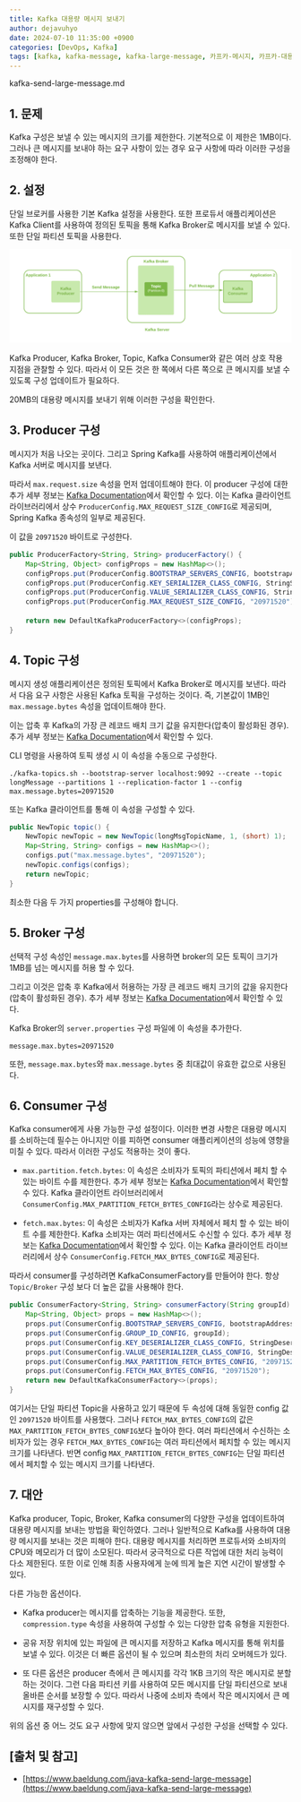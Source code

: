 ```yaml
---
title: Kafka 대용량 메시지 보내기
author: dejavuhyo
date: 2024-07-10 11:35:00 +0900
categories: [DevOps, Kafka]
tags: [kafka, kafka-message, kafka-large-message, 카프카-메시지, 카프카-대용량-메시지]
---
```


kafka-send-large-message.md

## 1. 문제
Kafka 구성은 보낼 수 있는 메시지의 크기를 제한한다. 기본적으로 이 제한은 1MB이다. 그러나 큰 메시지를 보내야 하는 요구 사항이 있는 경우 요구 사항에 따라 이러한 구성을 조정해야 한다.

## 2. 설정
단일 브로커를 사용한 기본 Kafka 설정을 사용한다. 또한 프로듀서 애플리케이션은 Kafka Client를 사용하여 정의된 토픽을 통해 Kafka Broker로 메시지를 보낼 수 있다. 또한 단일 파티션 토픽을 사용한다.

![kafka-setup](/assets/img/2024-07-10-kafka-send-large-message/kafka-setup.png)

Kafka Producer, Kafka Broker, Topic, Kafka Consumer와 같은 여러 상호 작용 지점을 관찰할 수 있다. 따라서 이 모든 것은 한 쪽에서 다른 쪽으로 큰 메시지를 보낼 수 있도록 구성 업데이트가 필요하다.

20MB의 대용량 메시지를 보내기 위해 이러한 구성을 확인한다.

## 3. Producer 구성
메시지가 처음 나오는 곳이다. 그리고 Spring Kafka를 사용하여 애플리케이션에서 Kafka 서버로 메시지를 보낸다.

따라서 `max.request.size` 속성을 먼저 업데이트해야 한다. 이 producer 구성에 대한 추가 세부 정보는 [Kafka Documentation](https://kafka.apache.org/documentation/#producerconfigs_max.request.size)에서 확인할 수 있다. 이는 Kafka 클라이언트 라이브러리에서 상수 `ProducerConfig.MAX_REQUEST_SIZE_CONFIG`로 제공되며, Spring Kafka 종속성의 일부로 제공된다.

이 값을 `20971520` 바이트로 구성한다.

```java
public ProducerFactory<String, String> producerFactory() {
    Map<String, Object> configProps = new HashMap<>();
    configProps.put(ProducerConfig.BOOTSTRAP_SERVERS_CONFIG, bootstrapAddress);
    configProps.put(ProducerConfig.KEY_SERIALIZER_CLASS_CONFIG, StringSerializer.class);
    configProps.put(ProducerConfig.VALUE_SERIALIZER_CLASS_CONFIG, StringSerializer.class);
    configProps.put(ProducerConfig.MAX_REQUEST_SIZE_CONFIG, "20971520");

    return new DefaultKafkaProducerFactory<>(configProps);
}
```

## 4. Topic 구성
메시지 생성 애플리케이션은 정의된 토픽에서 Kafka Broker로 메시지를 보낸다. 따라서 다음 요구 사항은 사용된 Kafka 토픽을 구성하는 것이다. 즉, 기본값이 1MB인 `max.message.bytes` 속성을 업데이트해야 한다.

이는 압축 후 Kafka의 가장 큰 레코드 배치 크기 값을 유지한다(압축이 활성화된 경우). 추가 세부 정보는 [Kafka Documentation](https://kafka.apache.org/25/documentation.html#max.message.bytes)에서 확인할 수 있다.

CLI 명령을 사용하여 토픽 생성 시 이 속성을 수동으로 구성한다.

```shell
./kafka-topics.sh --bootstrap-server localhost:9092 --create --topic longMessage --partitions 1 --replication-factor 1 --config max.message.bytes=20971520
```

또는 Kafka 클라이언트를 통해 이 속성을 구성할 수 있다.

```java
public NewTopic topic() {
    NewTopic newTopic = new NewTopic(longMsgTopicName, 1, (short) 1);
    Map<String, String> configs = new HashMap<>();
    configs.put("max.message.bytes", "20971520");
    newTopic.configs(configs);
    return newTopic;
}
```

최소한 다음 두 가지 properties를 구성해야 합니다.

## 5. Broker 구성
선택적 구성 속성인 `message.max.bytes`를 사용하면 broker의 모든 토픽이 크기가 1MB를 넘는 메시지를 허용 할 수 있다.

그리고 이것은 압축 후 Kafka에서 허용하는 가장 큰 레코드 배치 크기의 값을 유지한다(압축이 활성화된 경우). 추가 세부 정보는 [Kafka Documentation](https://kafka.apache.org/25/documentation.html#message.max.bytes)에서 확인할 수 있다.

Kafka Broker의 `server.properties` 구성 파일에 이 속성을 추가한다.

```properties
message.max.bytes=20971520
```

또한, `message.max.bytes`와 `max.message.bytes` 중 최대값이 유효한 값으로 사용된다.

## 6. Consumer 구성
Kafka consumer에게 사용 가능한 구성 설정이다. 이러한 변경 사항은 대용량 메시지를 소비하는데 필수는 아니지만 이를 피하면 consumer 애플리케이션의 성능에 영향을 미칠 수 있다. 따라서 이러한 구성도 적용하는 것이 좋다.

* `max.partition.fetch.bytes`: 이 속성은 소비자가 토픽의 파티션에서 페치 할 수 있는 바이트 수를 제한한다. 추가 세부 정보는 [Kafka Documentation](https://kafka.apache.org/documentation/#consumerconfigs_max.partition.fetch.bytes)에서 확인할 수 있다. Kafka 클라이언트 라이브러리에서 `ConsumerConfig.MAX_PARTITION_FETCH_BYTES_CONFIG`라는 상수로 제공된다.

* `fetch.max.bytes`: 이 속성은 소비자가 Kafka 서버 자체에서 페치 할 수 있는 바이트 수를 제한한다. Kafka 소비자는 여러 파티션에서도 수신할 수 있다. 추가 세부 정보는 [Kafka Documentation](https://kafka.apache.org/documentation/#consumerconfigs_fetch.max.bytes)에서 확인할 수 있다. 이는 Kafka 클라이언트 라이브러리에서 상수 `ConsumerConfig.FETCH_MAX_BYTES_CONFIG`로 제공된다.

따라서 consumer를 구성하려면 KafkaConsumerFactory를 만들어야 한다. 항상 `Topic/Broker` 구성 보다 더 높은 값을 사용해야 한다.

```java
public ConsumerFactory<String, String> consumerFactory(String groupId) {
    Map<String, Object> props = new HashMap<>();
    props.put(ConsumerConfig.BOOTSTRAP_SERVERS_CONFIG, bootstrapAddress);
    props.put(ConsumerConfig.GROUP_ID_CONFIG, groupId);
    props.put(ConsumerConfig.KEY_DESERIALIZER_CLASS_CONFIG, StringDeserializer.class);
    props.put(ConsumerConfig.VALUE_DESERIALIZER_CLASS_CONFIG, StringDeserializer.class);
    props.put(ConsumerConfig.MAX_PARTITION_FETCH_BYTES_CONFIG, "20971520");
    props.put(ConsumerConfig.FETCH_MAX_BYTES_CONFIG, "20971520");
    return new DefaultKafkaConsumerFactory<>(props);
}
```

여기서는 단일 파티션 Topic을 사용하고 있기 때문에 두 속성에 대해 동일한 config 값인 `20971520` 바이트를 사용했다. 그러나 `FETCH_MAX_BYTES_CONFIG`의 값은 `MAX_PARTITION_FETCH_BYTES_CONFIG`보다 높아야 한다. 여러 파티션에서 수신하는 소비자가 있는 경우 `FETCH_MAX_BYTES_CONFIG`는 여러 파티션에서 페치할 수 있는 메시지 크기를 나타낸다. 반면 config `MAX_PARTITION_FETCH_BYTES_CONFIG`는 단일 파티션에서 페치할 수 있는 메시지 크기를 나타낸다.

## 7. 대안
Kafka producer, Topic, Broker, Kafka consumer의 다양한 구성을 업데이트하여 대용량 메시지를 보내는 방법을 확인하였다. 그러나 일반적으로 Kafka를 사용하여 대용량 메시지를 보내는 것은 피해야 한다. 대용량 메시지를 처리하면 프로듀서와 소비자의 CPU와 메모리가 더 많이 소모된다. 따라서 궁극적으로 다른 작업에 대한 처리 능력이 다소 제한된다. 또한 이로 인해 최종 사용자에게 눈에 띄게 높은 지연 시간이 발생할 수 있다.


다른 가능한 옵션이다.

* Kafka producer는 메시지를 압축하는 기능을 제공한다. 또한, `compression.type` 속성을 사용하여 구성할 수 있는 다양한 압축 유형을 지원한다.

* 공유 저장 위치에 있는 파일에 큰 메시지를 저장하고 Kafka 메시지를 통해 위치를 보낼 수 있다. 이것은 더 빠른 옵션이 될 수 있으며 최소한의 처리 오버헤드가 있다.

* 또 다른 옵션은 producer 측에서 큰 메시지를 각각 1KB 크기의 작은 메시지로 분할하는 것이다. 그런 다음 파티션 키를 사용하여 모든 메시지를 단일 파티션으로 보내 올바른 순서를 보장할 수 있다. 따라서 나중에 소비자 측에서 작은 메시지에서 큰 메시지를 재구성할 수 있다.

위의 옵션 중 어느 것도 요구 사항에 맞지 않으면 앞에서 구성한 구성을 선택할 수 있다.

## [출처 및 참고]
* [https://www.baeldung.com/java-kafka-send-large-message](https://www.baeldung.com/java-kafka-send-large-message)
